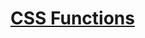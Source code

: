 # [CSS Functions](https://www.theodinproject.com/lessons/node-path-intermediate-html-and-css-css-functions)
